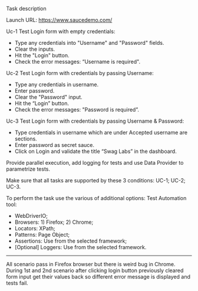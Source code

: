 Task description

Launch URL: https://www.saucedemo.com/

Uc-1 Test Login form with empty credentials:
- Type any credentials into "Username" and "Password" fields.
- Clear the inputs.
- Hit the "Login" button.
- Check the error messages: “Username is required".

Uc-2 Test Login form with credentials by passing Username:
- Type any credentials in username.
- Enter password.
- Clear the "Password" input.
- Hit the “Login” button.
- Check the error messages: "Password is required”.

Uc-3 Test Login form with credentials by passing Username & Password:
- Type credentials in username which are under Accepted username are sections.
- Enter password as secret sauce.
- Click on Login and validate the title “Swag Labs” in the dashboard.

Provide parallel execution, add logging for tests and use Data Provider to
parametrize tests. 

Make sure that all tasks are supported by these 3 conditions: UC-1;
UC-2; UC-3.

To perform the task use the various of additional options:
Test Automation tool: 
- WebDriverIO;
- Browsers: 1) Firefox; 2) Chrome;
- Locators: XPath;
- Patterns: Page Object;
- Assertions: Use from the selected framework;
- [Optional] Loggers: Use from the selected framework.
----------------------------------------------------------------
All scenario pass in Firefox browser but there is weird bug in Chrome. During 1st and
2nd scenario after clicking login button previously cleared form input get their values
back so different error message is displayed and tests fail.